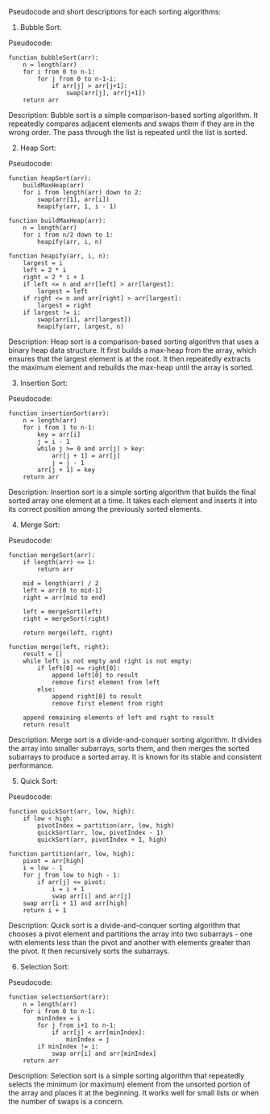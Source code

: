Pseudocode and short descriptions for each sorting algorithms:

1. Bubble Sort:

Pseudocode:

```
function bubbleSort(arr):
    n = length(arr)
    for i from 0 to n-1:
        for j from 0 to n-1-i:
            if arr[j] > arr[j+1]:
                swap(arr[j], arr[j+1])
    return arr
```

Description:
Bubble sort is a simple comparison-based sorting algorithm. It repeatedly compares adjacent elements and swaps them if they are in the wrong order. The pass through the list is repeated until the list is sorted.

2. Heap Sort:

Pseudocode:

```
function heapSort(arr):
    buildMaxHeap(arr)
    for i from length(arr) down to 2:
        swap(arr[1], arr[i])
        heapify(arr, 1, i - 1)

function buildMaxHeap(arr):
    n = length(arr)
    for i from n/2 down to 1:
        heapify(arr, i, n)

function heapify(arr, i, n):
    largest = i
    left = 2 * i
    right = 2 * i + 1
    if left <= n and arr[left] > arr[largest]:
        largest = left
    if right <= n and arr[right] > arr[largest]:
        largest = right
    if largest != i:
        swap(arr[i], arr[largest])
        heapify(arr, largest, n)
```

Description:
Heap sort is a comparison-based sorting algorithm that uses a binary heap data structure. It first builds a max-heap from the array, which ensures that the largest element is at the root. It then repeatedly extracts the maximum element and rebuilds the max-heap until the array is sorted.

3. Insertion Sort:

Pseudocode:

```
function insertionSort(arr):
    n = length(arr)
    for i from 1 to n-1:
        key = arr[i]
        j = i - 1
        while j >= 0 and arr[j] > key:
            arr[j + 1] = arr[j]
            j = j - 1
        arr[j + 1] = key
    return arr
```

Description:
Insertion sort is a simple sorting algorithm that builds the final sorted array one element at a time. It takes each element and inserts it into its correct position among the previously sorted elements.

4. Merge Sort:

Pseudocode:

```
function mergeSort(arr):
    if length(arr) <= 1:
        return arr

    mid = length(arr) / 2
    left = arr[0 to mid-1]
    right = arr[mid to end]

    left = mergeSort(left)
    right = mergeSort(right)

    return merge(left, right)

function merge(left, right):
    result = []
    while left is not empty and right is not empty:
        if left[0] <= right[0]:
            append left[0] to result
            remove first element from left
        else:
            append right[0] to result
            remove first element from right

    append remaining elements of left and right to result
    return result
```

Description:
Merge sort is a divide-and-conquer sorting algorithm. It divides the array into smaller subarrays, sorts them, and then merges the sorted subarrays to produce a sorted array. It is known for its stable and consistent performance.

5. Quick Sort:

Pseudocode:

```
function quickSort(arr, low, high):
    if low < high:
        pivotIndex = partition(arr, low, high)
        quickSort(arr, low, pivotIndex - 1)
        quickSort(arr, pivotIndex + 1, high)

function partition(arr, low, high):
    pivot = arr[high]
    i = low - 1
    for j from low to high - 1:
        if arr[j] <= pivot:
            i = i + 1
            swap arr[i] and arr[j]
    swap arr[i + 1] and arr[high]
    return i + 1
```

Description:
Quick sort is a divide-and-conquer sorting algorithm that chooses a pivot element and partitions the array into two subarrays - one with elements less than the pivot and another with elements greater than the pivot. It then recursively sorts the subarrays.

6. Selection Sort:

Pseudocode:

```
function selectionSort(arr):
    n = length(arr)
    for i from 0 to n-1:
        minIndex = i
        for j from i+1 to n-1:
            if arr[j] < arr[minIndex]:
                minIndex = j
        if minIndex != i:
            swap arr[i] and arr[minIndex]
    return arr
```

Description:
Selection sort is a simple sorting algorithm that repeatedly selects the minimum (or maximum) element from the unsorted portion of the array and places it at the beginning. It works well for small lists or when the number of swaps is a concern.
